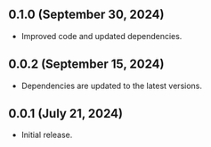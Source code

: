 ## 0.1.0 (September 30, 2024)

* Improved code and updated dependencies.

## 0.0.2 (September 15, 2024)

* Dependencies are updated to the latest versions.

## 0.0.1 (July 21, 2024)

* Initial release.

